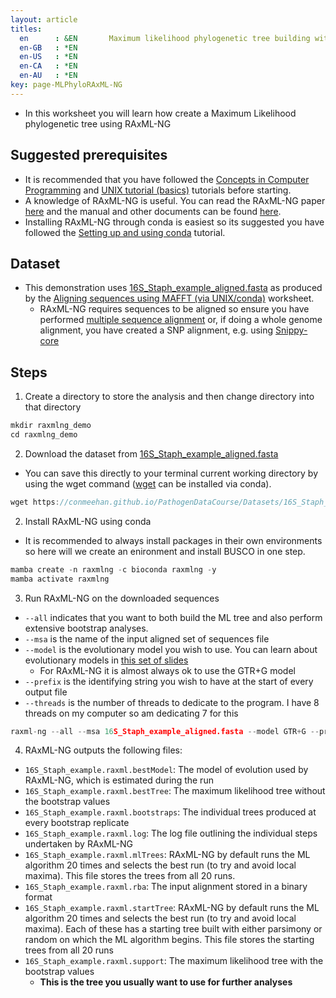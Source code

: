 ```yaml
---
layout: article
titles:
  en      : &EN       Maximum likelihood phylogenetic tree building with RAxML-ng (via UNIX/conda)
  en-GB   : *EN
  en-US   : *EN
  en-CA   : *EN
  en-AU   : *EN
key: page-MLPhyloRAxML-NG
---
```


*	In this worksheet you will learn how create a Maximum Likelihood phylogenetic tree using RAxML-NG

## Suggested prerequisites
* It is recommended that you have followed the [Concepts in Computer Programming](https://conmeehan.github.io/PathogenDataCourse/ConceptsInComputerProgramming) and [UNIX tutorial (basics)](https://conmeehan.github.io/UNIXtutorial) tutorials before starting.
* A knowledge of RAxML-NG is useful. You can read the RAxML-NG paper [here](https://academic.oup.com/bioinformatics/article/35/21/4453/5487384) and the manual and other documents can be found [here](https://github.com/amkozlov/raxml-ng/). 
* Installing RAxML-NG through conda is easiest so its suggested you have followed the [Setting up and using conda](https://conmeehan.github.io/PathogenDataCourse/CondaInstallAndUse) tutorial.



## Dataset
*	This demonstration uses [16S_Staph_example_aligned.fasta](https://conmeehan.github.io/PathogenDataCourse/Datasets/16S_Staph_example_aligned.fasta) as produced by the [Aligning sequences using MAFFT (via UNIX/conda)](https://conmeehan.github.io/PathogenDataCourse/Worksheets/AligningSequences_MafftUNIX) worksheet.
	* RAxML-NG requires sequences to be aligned so ensure you have performed [multiple sequence alignment](https://conmeehan.github.io/PathogenDataCourse/Worksheets/AligningSequences_MafftUNIX) or, if doing a whole genome alignment, you have created a SNP alignment, e.g. using [Snippy-core](https://github.com/tseemann/snippy#core-snp-phylogeny)

## Steps
1. Create a directory to store the analysis and then change directory into that directory
```c
mkdir raxmlng_demo
cd raxmlng_demo
```

2. Download the dataset from [16S_Staph_example_aligned.fasta](https://conmeehan.github.io/PathogenDataCourse/Datasets/16S_Staph_example_aligned.fasta)
* You can save this directly to your terminal current working directory by using the wget command ([wget](https://anaconda.org/anaconda/wget) can be installed via conda).

```c
wget https://conmeehan.github.io/PathogenDataCourse/Datasets/16S_Staph_example_aligned.fasta
```


2. Install RAxML-NG using conda
  * It is recommended to always install packages in their own environments so here will we create an enironment and install BUSCO in one step. 
```c
mamba create -n raxmlng -c bioconda raxmlng -y
mamba activate raxmlng
```

3. Run RAxML-NG on the downloaded sequences

* `--all` indicates that you want to both build the ML tree and also perform extensive bootstrap analyses. 
* `--msa` is the name of the input aligned set of sequences file
* `--model` is the evolutionary model you wish to use. You can learn about evolutionary models in [this set of slides](https://conmeehan.github.io/PathogenDataCourse//SlideSets/ModelsOfEvolution.pptx)
	* For RAxML-NG it is almost always ok to use the GTR+G model
*  `--prefix` is the identifying string you wish to have at the start of every output file
*	`--threads` is the number of threads to dedicate to the program. I have 8 threads on my computer so am dedicating 7 for this
```c
raxml-ng --all --msa 16S_Staph_example_aligned.fasta --model GTR+G --prefix 16S_Staph_example --threads 7
```

4. RAxML-NG outputs the following files:
* `16S_Staph_example.raxml.bestModel`: The model of evolution used by RAxML-NG, which is estimated during the run
* `16S_Staph_example.raxml.bestTree`: The maximum likelihood tree without the bootstrap values
* `16S_Staph_example.raxml.bootstraps`: The individual trees produced at every bootstrap replicate
* `16S_Staph_example.raxml.log`: The log file outlining the individual steps undertaken by RAxML-NG
* `16S_Staph_example.raxml.mlTrees`: RAxML-NG by default runs the ML algorithm 20 times and selects the best run (to try and avoid local maxima). This file stores the trees from all 20 runs.
* `16S_Staph_example.raxml.rba`: The input alignment stored in a binary format
* `16S_Staph_example.raxml.startTree`: RAxML-NG by default runs the ML algorithm 20 times and selects the best run (to try and avoid local maxima). Each of these has a starting tree built with either parsimony or random on which the ML algorithm begins. This file stores the starting trees from all 20 runs
* `16S_Staph_example.raxml.support`: The maximum likelihood tree with the bootstrap values
	* **This is the tree you usually want to use for further analyses**